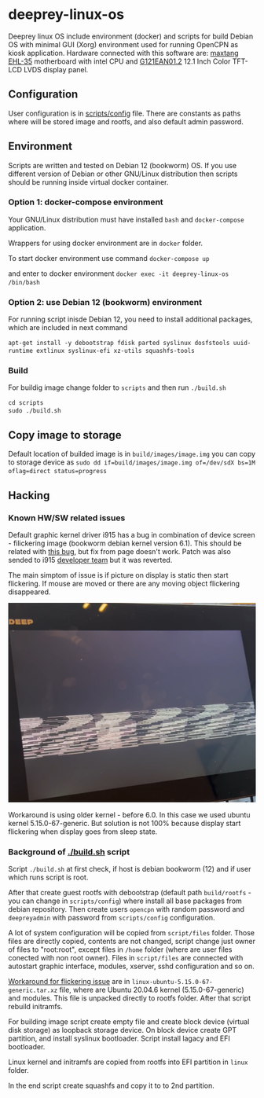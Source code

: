 # deeprey-linux-os
Deeprey linux OS include environment (docker) and scripts for build Debian OS with minimal GUI (Xorg) environment used for running OpenCPN as kiosk application. Hardware connected with this software are: [maxtang EHL-35](docs/EHL-35.pdf) motherboard with intel CPU and [G121EAN01.2](docs/G121EAN01.2.pdf) 12.1 Inch Color TFT-LCD LVDS display panel.

## Configuration
User configuration is in [scripts/config](scripts/config) file. There are constants as paths where will be stored image and rootfs, and also default admin password.

## Environment
Scripts are written and tested on Debian 12 (bookworm) OS. If you use different version of Debian or other GNU/Linux distribution then scripts should be running inside virtual docker container.

### Option 1: docker-compose environment
Your GNU/Linux distribution must have installed `bash` and `docker-compose` application.

Wrappers for using docker environment are in `docker` folder.

To start docker environment use command `docker-compose up`

and enter to docker environment `docker exec -it deeprey-linux-os /bin/bash`

### Option 2: use Debian 12 (bookworm) environment
For running script inisde Debian 12, you need to install additional packages, which are included in next command

```
apt-get install -y debootstrap fdisk parted syslinux dosfstools uuid-runtime extlinux syslinux-efi xz-utils squashfs-tools 
```

### Build
For buildig image change folder to `scripts` and then run `./build.sh`

```
cd scripts
sudo ./build.sh
```

## Copy image to storage
Default location of builded image is in `build/images/image.img` you can copy to storage device as `sudo dd if=build/images/image.img of=/dev/sdX bs=1M oflag=direct status=progress`

## Hacking
### Known HW/SW related issues

Default graphic kernel driver i915 has a bug in combination of device screen - filickering image (bookworm debian kernel version 6.1). This should be related with [this bug](https://gitlab.freedesktop.org/drm/i915/kernel/-/issues/8146), but fix from page doesn't work. Patch was also sended to i915 [developer team](https://patchwork.freedesktop.org/patch/552713/) but it was reverted.

The main simptom of issue is if picture on display is static then start flickering. If mouse are moved or there are any moving object flickering disappeared.

[![flickering](docs/flickering.png)](docs/flickering.mov)

Workaround is using older kernel - before 6.0. In this case we used ubuntu kernel 5.15.0-67-generic. But solution is not 100% because display start flickering when display goes from sleep state.

### Background of [./build.sh](scripts/build.sh) script

Script `./build.sh` at first check, if host is debian bookworm (12) and if user which runs script is root.

After that create guest rootfs with debootstrap (default path `build/rootfs` - you can change in `scripts/config`) where install all base packages from debian repository. Then create users `opencpn` with random password and `deepreyadmin` with password from `scripts/config` configuration. 

A lot of system configuration will be copied from `script/files` folder. Those files are directly copied, contents are not changed, script change just owner of files to "root:root", except files in `/home` folder (where are user files conected with non root owner). Files in `script/files` are connected with autostart graphic interface, modules, xserver, sshd configuration and so on.

[Workaround for flickering issue](#known-hwsw-related-issues) are in `linux-ubuntu-5.15.0-67-generic.tar.xz` file, where are Ubuntu 20.04.6 kernel (5.15.0-67-generic) and modules. This file is unpacked directly to rootfs folder. After that script rebuild initramfs.

For building image script create empty file and create block device (virtual disk storage) as loopback storage device. On block device create GPT partition, and install syslinux bootloader. Script install lagacy and EFI bootloader.

Linux kernel and initramfs are copied from rootfs into EFI partition in `linux` folder.

In the end script create squashfs and copy it to to 2nd partition.
